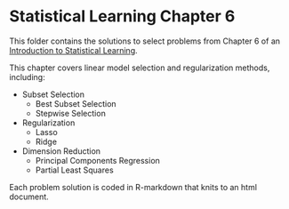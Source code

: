 # Statistical Learning Chapter 6
This folder contains the solutions to select problems from Chapter 6 of an [Introduction to Statistical Learning](http://www-bcf.usc.edu/~gareth/ISL/).

This chapter covers linear model selection and regularization methods, including:
* Subset Selection
  * Best Subset Selection
  * Stepwise Selection
* Regularization
  * Lasso
  * Ridge
* Dimension Reduction
  * Principal Components Regression
  * Partial Least Squares

Each problem solution is coded in R-markdown that knits to an html document.
